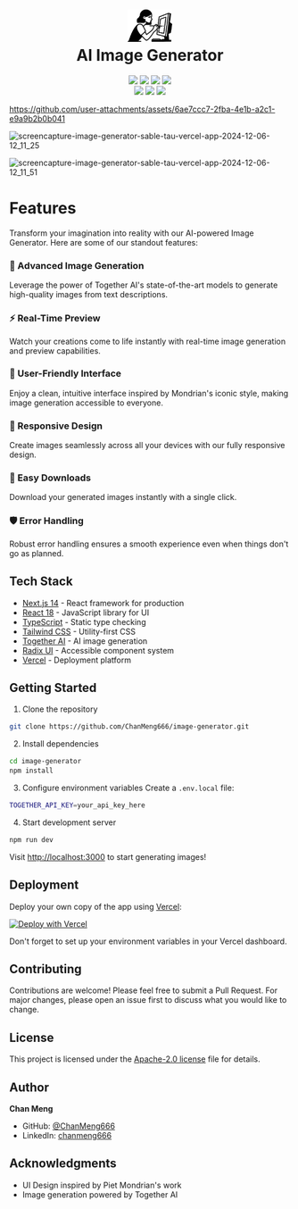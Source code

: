 <div align="center">
 <h1> <img src="/public/logo.svg" width="80px"><br/>AI Image Generator</h1>
 <img src="https://img.shields.io/badge/Next.js%2014-black?style=for-the-badge&logo=next.js&logoColor=white"/>
 <img src="https://img.shields.io/badge/React%2018-20232A?style=for-the-badge&logo=react&logoColor=61DAFB"/>
 <img src="https://img.shields.io/badge/TypeScript-007ACC?style=for-the-badge&logo=typescript&logoColor=white"/>
 <img src="https://img.shields.io/badge/Tailwind-38B2AC?style=for-the-badge&logo=tailwind-css&logoColor=white"/>
 <br/>
 <img src="https://img.shields.io/website?style=flat&url=https%3A%2F%2Fimage-generator.vercel.app/"/>
 <img src="https://img.shields.io/github/license/ChanMeng666/image-generator?style=flat"/>
 <img src="https://img.shields.io/github/package-json/v/ChanMeng666/image-generator?style=flat"/>
</div>


https://github.com/user-attachments/assets/6ae7ccc7-2fba-4e1b-a2c1-e9a9b2b0b041


![screencapture-image-generator-sable-tau-vercel-app-2024-12-06-12_11_25](https://github.com/user-attachments/assets/d9abd50c-8b07-45ce-b360-367a89ae9e3b)

![screencapture-image-generator-sable-tau-vercel-app-2024-12-06-12_11_51](https://github.com/user-attachments/assets/d5c54d22-122e-4775-9767-a3ca1045b0ef)

# Features

Transform your imagination into reality with our AI-powered Image Generator. Here are some of our standout features:

### 🎨 Advanced Image Generation
Leverage the power of Together AI's state-of-the-art models to generate high-quality images from text descriptions.

### ⚡ Real-Time Preview
Watch your creations come to life instantly with real-time image generation and preview capabilities.

### 🎯 User-Friendly Interface
Enjoy a clean, intuitive interface inspired by Mondrian's iconic style, making image generation accessible to everyone.

### 📱 Responsive Design
Create images seamlessly across all your devices with our fully responsive design.

### 💾 Easy Downloads
Download your generated images instantly with a single click.

### 🛡️ Error Handling
Robust error handling ensures a smooth experience even when things don't go as planned.

## Tech Stack

- [Next.js 14](https://nextjs.org/) - React framework for production
- [React 18](https://reactjs.org/) - JavaScript library for UI
- [TypeScript](https://www.typescriptlang.org/) - Static type checking
- [Tailwind CSS](https://tailwindcss.com/) - Utility-first CSS
- [Together AI](https://together.ai/) - AI image generation
- [Radix UI](https://www.radix-ui.com/) - Accessible component system
- [Vercel](https://vercel.com/) - Deployment platform

## Getting Started

1. Clone the repository
```bash
git clone https://github.com/ChanMeng666/image-generator.git
```

2. Install dependencies
```bash
cd image-generator
npm install
```

3. Configure environment variables
Create a `.env.local` file:
```bash
TOGETHER_API_KEY=your_api_key_here
```

4. Start development server
```bash
npm run dev
```

Visit [http://localhost:3000](http://localhost:3000) to start generating images!

## Deployment

Deploy your own copy of the app using [Vercel](https://vercel.com):

[![Deploy with Vercel](https://vercel.com/button)](https://vercel.com/new/git/external?repository-url=https%3A%2F%2Fgithub.com%2FChanMeng666%2Fimage-generator)

Don't forget to set up your environment variables in your Vercel dashboard.

## Contributing

Contributions are welcome! Please feel free to submit a Pull Request. For major changes, please open an issue first to discuss what you would like to change.

## License

This project is licensed under the [Apache-2.0 license](LICENSE) file for details.

## Author

**Chan Meng**
- GitHub: [@ChanMeng666](https://github.com/ChanMeng666)
- LinkedIn: [chanmeng666](https://linkedin.com/in/chanmeng666)

## Acknowledgments

- UI Design inspired by Piet Mondrian's work
- Image generation powered by Together AI
